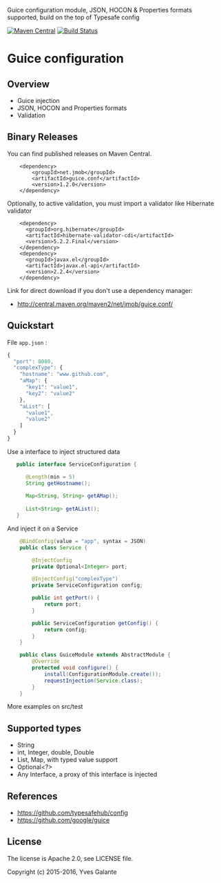 Guice configuration module, JSON, HOCON & Properties formats supported, build on the top of 
Typesafe config

[![Maven Central](https://maven-badges.herokuapp.com/maven-central/net.jmob/guice.conf/badge.svg)](https://maven-badges.herokuapp.com/maven-central/net.jmob/guice.conf)
[![Build Status](https://travis-ci.org/yyvess/gconf.svg?branch=master)](https://travis-ci.org/yyvess/gconf)

Guice configuration
======

## Overview

- Guice injection 
- JSON, HOCON and Properties formats
- Validation

## Binary Releases

You can find published releases on Maven Central.

		<dependency>
			<groupId>net.jmob</groupId>
			<artifactId>guice.conf</artifactId>
			<version>1.2.0</version>
		</dependency>
		
Optionally, to active validation, you must import a validator like Hibernate validator
		
	    <dependency>
	      <groupId>org.hibernate</groupId>
	      <artifactId>hibernate-validator-cdi</artifactId>
	      <version>5.2.2.Final</version>
	    </dependency>
	    <dependency>
	      <groupId>javax.el</groupId>
	      <artifactId>javax.el-api</artifactId>
	      <version>2.2.4</version>
	    </dependency>

Link for direct download if you don't use a dependency manager:

 - http://central.maven.org/maven2/net/jmob/guice.conf/
 
 
## Quickstart

File `app.json` :

```javascript
{
  "port": 8080,
  "complexType": {
    "hostname": "www.github.com",
    "aMap": {
      "key1": "value1",
      "key2": "value2"
    },
    "aList": [
      "value1",
      "value2"
    ]
  }
}
```

Use a interface to inject structured data

```java  
   public interface ServiceConfiguration {

      @Length(min = 5)
      String getHostname();
    
      Map<String, String> getAMap();
    
      List<String> getAList();
   }
```

And inject it on a Service
```java  
    @BindConfig(value = "app", syntax = JSON)
    public class Service {

        @InjectConfig
        private Optional<Integer> port;

        @InjectConfig("complexType")
        private ServiceConfiguration config;

        public int getPort() {
            return port;
        }

        public ServiceConfiguration getConfig() {
            return config;
        }
    }
```

```java  
    public class GuiceModule extends AbstractModule {
        @Override
        protected void configure() {
            install(ConfigurationModule.create());
            requestInjection(Service.class);
        }
    }
```

More examples on src/test

## Supported types

- String
- int, Integer, double, Double
- List<?>, Map<?>, with typed value support
- Optional<?>
- Any Interface, a proxy of this interface is injected

## References

- https://github.com/typesafehub/config
- https://github.com/google/guice

## License

The license is Apache 2.0, see LICENSE file.

Copyright (c) 2015-2016, Yves Galante
